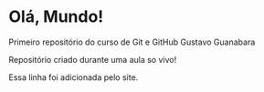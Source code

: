 # Olá, Mundo!
 Primeiro repositório do curso de Git e GitHub Gustavo Guanabara

 Repositório criado durante uma aula so vivo!
 
 Essa linha foi adicionada pelo site.

